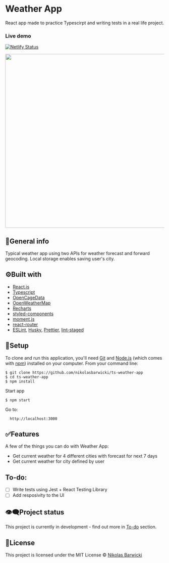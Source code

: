# Weather App

React app made to practice Typescirpt and writing tests in a real life project.

### Live demo

[![Netlify Status](https://api.netlify.com/api/v1/badges/60885e93-7ad1-4aa6-a915-052891309780/deploy-status)](https://sleepy-northcutt-da1dcb.netlify.app/)

<p align="center">
  <img width="550" src="https://i.ibb.co/dg4CnvW/weatherapp.png">
</p>

## 📝General info

Typical weather app using two APIs for weather forecast and forward geocoding. Local storage enables saving user's city.

## ⚙️Built with

- [React.js](https://reactjs.org/)
- [Typescript](https://www.typescriptlang.org/)
- [OpenCageData](https://opencagedata.com/api)
- [OpenWeatherMap](https://openweathermap.org/api)
- [Recharts](https://recharts.org/)
- [styled-components](https://styled-components.com/)
- [moment.js](https://momentjs.com/)
- [react-router](https://github.com/ReactTraining/react-router)
- [ESLint](https://eslint.org/), [Husky](https://www.npmjs.com/package/husky), [Prettier](https://prettier.io/), [lint-staged](https://github.com/okonet/lint-staged)

## 🚀Setup

To clone and run this application, you'll need [Git](https://git-scm.com/) and [Node.js](https://nodejs.org/en/download/) (which comes with [npm](http://npmjs.com/)) installed on your computer. From your command line:

    $ git clone https://github.com/nikolasbarwicki/ts-weather-app
    $ cd ts-weather-app
    $ npm install

Start app

    $ npm start

Go to:

      http://localhost:3000

## ✅Features

A few of the things you can do with Weather App:

- Get current weather for 4 different cities with forecast for next 7 days
- Get current weather for city defined by user

## To-do:

- [ ] Write tests using Jest + React Testing Library
- [ ] Add resposivity to the UI

## 👁‍🗨Project status

This project is currently in development - find out more in [To-do](#to-do) section.

## 📘License

This project is licensed under the MIT License © [Nikolas Barwicki](https://github.com/nikolasbarwicki)
